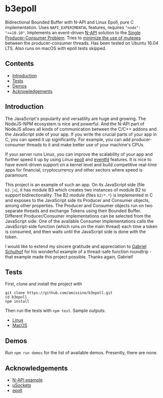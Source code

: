 # b3epoll
Bidirectional Bounded Buffer with N-API and Linux Epoll, pure C implementation. Uses `NAPI_EXPERIMENTAL` features, requires `"node": ">=10.10"`. Implements an event-driven [N-API](https://nodejs.org/api/n-api.html) solution to the [Single Producer-Consumer Problem](http://www.dcs.ed.ac.uk/home/adamd/essays/ex1.html). Tries to [minimize the use of mutexes](https://en.wikipedia.org/wiki/Producer–consumer_problem#Without_semaphores_or_monitors) between the producer-consumer threads. Has been tested on Ubuntu 16.04 LTS. Also runs on macOS with epoll tests skipped.

## Contents

- [Introduction](#introduction)
- [Tests](#tests)
- [Demos](#demos)
- [Acknowledgements](#acknowledgements)

## Introduction

The JavaScript's popularity and versatility are huge and growing. The NodeJS-NPM ecosystem is nice and powerful. And the N-API part of NodeJS allows all kinds of communication between the C/C++ addons and the JavaScript side of your app. If you write the crucial parts of your app in C, you can speed it up significantly. For example, you can add producer-consumer threads to it and make better use of your machine's CPUs.

If your server runs Linux, you can improve the scalability of your app and further speed it up by using Linux [epoll](http://man7.org/linux/man-pages/man7/epoll.7.html) and [eventfd](http://man7.org/linux/man-pages/man2/eventfd.2.html) features. It is nice to have event-driven support on a kernel level and build competitive real-time apps for financial, cryptocurrency and other sectors where speed is paramount.

This project is an example of such an app. On its JavaScript side (file `b3.js`), it has module B3 which creates two instances of module B2 to support bidirectionality. The B2 module (files `b2/*.*`) is implemented in C and exposes to the JavaScript side its Producer and Consumer objects, among other properties. The Producer and Consumer objects run on two separate threads and exchange Tokens using their Bounded Buffer. Different Producer/Consumer implementations can be selected from the JavaScript side. One of the available Consumer implementations calls the JavaScript-side function (which runs on the main thread) each time a token is consumed, and then waits until the JavaScript side is done with the token.

I would like to extend my sincere gratitude and appreciation to [Gabriel Schulhof](https://github.com/gabrielschulhof/abi-stable-node-addon-examples/tree/tsfn_round_trip/thread_safe_function_round_trip/node-api) for his wonderful example of a thread-safe function roundtrip - that example made this project possible. Thanks again, Gabriel!

## Tests

First, clone and install the project with
```
git clone https://github.com/amissine/b3epoll.git
cd b3epoll
npm install
```
Then run the tests with `npm test`. Sample outputs:

- [Linux](https://docs.google.com/document/d/1geCoT0rSZLRaRomakzuT3a_Ap5CQSNsm1dvFc3788i4/)
- [MacOS](https://docs.google.com/document/d/1qPa1v0a50fqGsK-rsPlXdakWtlvL13NsnC7uc1yEyX4/)

## Demos

Run `npm run demos` for the list of available demos. Presently, there are none.

## Acknowledgements

- [N-API example](https://github.com/gabrielschulhof/abi-stable-node-addon-examples/tree/tsfn_round_trip/thread_safe_function_round_trip/node-api)
- [µSockets](https://github.com/uNetworking/uSockets)
- [epoll](https://github.com/fivdi/epoll)
